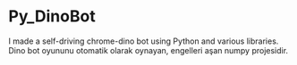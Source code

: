 # Py_DinoBot
I made a self-driving chrome-dino bot using Python and various libraries.
Dino bot oyununu otomatik olarak oynayan, engelleri aşan numpy projesidir.
